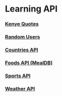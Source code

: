 # Learning API
### [Kenye Quotes](https://sr-tamim.github.io/learning-api/kenye-quotes/)
### [Random Users](https://sr-tamim.github.io/learning-api/random-users-api/)
### [Countries API](https://sr-tamim.github.io/learning-api/countries-api/)
### [Foods API (MealDB)](https://sr-tamim.github.io/learning-api/food-api/)
### [Sports API](https://sr-tamim.github.io/learning-api/sports-api/)
### [Weather API](https://sr-tamim.github.io/learning-api/weather-api/)
